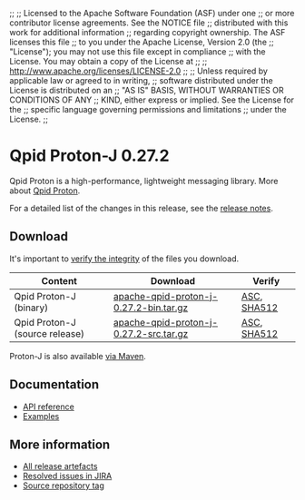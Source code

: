 ;;
;; Licensed to the Apache Software Foundation (ASF) under one
;; or more contributor license agreements.  See the NOTICE file
;; distributed with this work for additional information
;; regarding copyright ownership.  The ASF licenses this file
;; to you under the Apache License, Version 2.0 (the
;; "License"); you may not use this file except in compliance
;; with the License.  You may obtain a copy of the License at
;;
;;   http://www.apache.org/licenses/LICENSE-2.0
;;
;; Unless required by applicable law or agreed to in writing,
;; software distributed under the License is distributed on an
;; "AS IS" BASIS, WITHOUT WARRANTIES OR CONDITIONS OF ANY
;; KIND, either express or implied.  See the License for the
;; specific language governing permissions and limitations
;; under the License.
;;

# Qpid Proton-J 0.27.2

Qpid Proton is a high-performance, lightweight messaging library. More
about [Qpid Proton]({{site_url}}/proton/index.html).

For a detailed list of the changes in this release, see the [release
notes](release-notes.html).

## Download

It's important to [verify the
integrity]({{site_url}}/download.html#verify-what-you-download) of
the files you download.

| Content | Download | Verify |
|---------|----------|--------|
| Qpid Proton-J (binary) | [apache-qpid-proton-j-0.27.2-bin.tar.gz](http://archive.apache.org/dist/qpid/proton-j/0.27.2/apache-qpid-proton-j-0.27.2-bin.tar.gz) | [ASC](https://archive.apache.org/dist/qpid/proton-j/0.27.2/apache-qpid-proton-j-0.27.2-bin.tar.gz.asc), [SHA512](https://archive.apache.org/dist/qpid/proton-j/0.27.2/apache-qpid-proton-j-0.27.2-bin.tar.gz.sha512) |
| Qpid Proton-J (source release) | [apache-qpid-proton-j-0.27.2-src.tar.gz](http://archive.apache.org/dist/qpid/proton-j/0.27.2/apache-qpid-proton-j-0.27.2-src.tar.gz) | [ASC](https://archive.apache.org/dist/qpid/proton-j/0.27.2/apache-qpid-proton-j-0.27.2-src.tar.gz.asc), [SHA512](https://archive.apache.org/dist/qpid/proton-j/0.27.2/apache-qpid-proton-j-0.27.2-src.tar.gz.sha512) |

Proton-J is also available [via Maven]({{site_url}}/maven.html).

## Documentation


<div class="two-column" markdown="1">

 - [API reference](api/index.html)
 - [Examples](https://github.com/apache/qpid-proton-j/tree/0.27.2/examples)

</div>


## More information

 - [All release artefacts](http://archive.apache.org/dist/qpid/proton-j/0.27.2)
 - [Resolved issues in JIRA](https://issues.apache.org/jira/issues/?jql=project+%3D+PROTON+AND+fixVersion+%3D+%27proton-j-0.27.2%27+AND+resolution+%3D+%27fixed%27+ORDER+BY+priority+DESC)
 - [Source repository tag](https://git-wip-us.apache.org/repos/asf?p=qpid-proton-j.git;a=tag;h=0.27.2)

<script type="text/javascript">
  _deferredFunctions.push(function() {
      if ("0.27.2" === "{{other_current_proton_j_release}}") {
          _modifyCurrentReleaseLinks();
      }
  });
</script>
